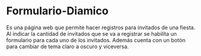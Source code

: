 # Formulario-Diamico
Es una página web que permite hacer registros para invitados de una fiesta. Al indicar la cantidad de invitados que se va a registrar se habilita un formulario para cada uno de los invitados.
Además cuenta con un botón para cambiar de tema claro a oscuro y viceversa.
